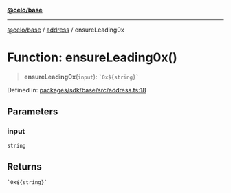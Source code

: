[**@celo/base**](../../README.md)

***

[@celo/base](../../README.md) / [address](../README.md) / ensureLeading0x

# Function: ensureLeading0x()

> **ensureLeading0x**(`input`): `` `0x${string}` ``

Defined in: [packages/sdk/base/src/address.ts:18](https://github.com/celo-org/developer-tooling/blob/master/packages/sdk/base/src/address.ts#L18)

## Parameters

### input

`string`

## Returns

`` `0x${string}` ``
